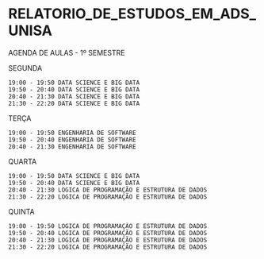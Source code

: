 # RELATORIO_DE_ESTUDOS_EM_ADS_UNISA

AGENDA DE AULAS - 1º SEMESTRE

SEGUNDA

    19:00 - 19:50 DATA SCIENCE E BIG DATA
    19:50 - 20:40 DATA SCIENCE E BIG DATA
    20:40 - 21:30 DATA SCIENCE E BIG DATA
    21:30 - 22:20 DATA SCIENCE E BIG DATA

TERÇA

    19:00 - 19:50 ENGENHARIA DE SOFTWARE
    19:50 - 20:40 ENGENHARIA DE SOFTWARE
    20:40 - 21:30 ENGENHARIA DE SOFTWARE

QUARTA

    19:00 - 19:50 DATA SCIENCE E BIG DATA
    19:50 - 20:40 DATA SCIENCE E BIG DATA
    20:40 - 21:30 LOGICA DE PROGRAMAÇÃO E ESTRUTURA DE DADOS
    21:30 - 22:20 LOGICA DE PROGRAMAÇÃO E ESTRUTURA DE DADOS

QUINTA

    19:00 - 19:50 LOGICA DE PROGRAMAÇÃO E ESTRUTURA DE DADOS
    19:50 - 20:40 LOGICA DE PROGRAMAÇÃO E ESTRUTURA DE DADOS
    20:40 - 21:30 LOGICA DE PROGRAMAÇÃO E ESTRUTURA DE DADOS
    21:30 - 22:20 LOGICA DE PROGRAMAÇÃO E ESTRUTURA DE DADOS
